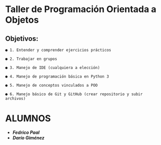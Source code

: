 # Taller de Programación Orientada a Objetos
## Objetivos:
    ● 1. Entender y comprender ejercicios prácticos

    ● 2. Trabajar en grupos

    ● 3. Manejo de IDE (cualquiera a elección)

    ● 4. Manejo de programación básica en Python 3

    ● 5. Manejo de conceptos vinculados a POO

    ● 6. Manejo básico de Git y GitHub (crear repositorio y subir archivos)

# ALUMNOS
- ***Fedrico Paal***
- ***Darío Giménez***